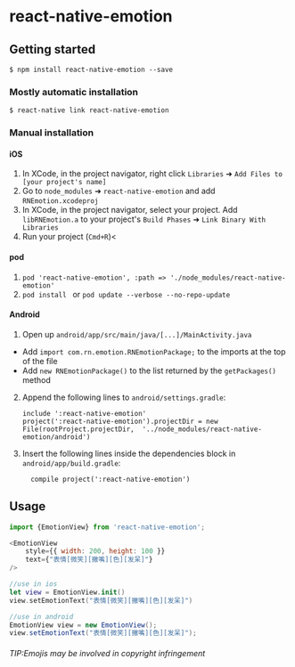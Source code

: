
# react-native-emotion

## Getting started

`$ npm install react-native-emotion --save`

### Mostly automatic installation

`$ react-native link react-native-emotion`

### Manual installation


#### iOS

1. In XCode, in the project navigator, right click `Libraries` ➜ `Add Files to [your project's name]`
2. Go to `node_modules` ➜ `react-native-emotion` and add `RNEmotion.xcodeproj`
3. In XCode, in the project navigator, select your project. Add `libRNEmotion.a` to your project's `Build Phases` ➜ `Link Binary With Libraries`
4. Run your project (`Cmd+R`)<

#### pod
1. `pod 'react-native-emotion', :path => './node_modules/react-native-emotion' `
2. `pod install ` or `pod update --verbose --no-repo-update ` 


#### Android

1. Open up `android/app/src/main/java/[...]/MainActivity.java`
  - Add `import com.rn.emotion.RNEmotionPackage;` to the imports at the top of the file
  - Add `new RNEmotionPackage()` to the list returned by the `getPackages()` method
2. Append the following lines to `android/settings.gradle`:
  	```
  	include ':react-native-emotion'
  	project(':react-native-emotion').projectDir = new File(rootProject.projectDir, 	'../node_modules/react-native-emotion/android')
  	```
3. Insert the following lines inside the dependencies block in `android/app/build.gradle`:
  	```
      compile project(':react-native-emotion')
  	```


## Usage
```javascript
import {EmotionView} from 'react-native-emotion';

<EmotionView
    style={{ width: 200, height: 100 }}
    text={"表情[微笑][撇嘴][色][发呆]"}
/>
```
```swift
//use in ios
let view = EmotionView.init()
view.setEmotionText("表情[微笑][撇嘴][色][发呆]")

```
```java
//use in android
EmotionView view = new EmotionView();
view.setEmotionText("表情[微笑][撇嘴][色][发呆]");

```
###### TIP:Emojis may be involved in copyright infringement
  
